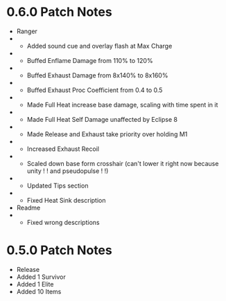 # 0.6.0 Patch Notes
- Ranger
- - Added sound cue and overlay flash at Max Charge
- - Buffed Enflame Damage from 110% to 120%
- - Buffed Exhaust Damage from 8x140% to 8x160%
- - Buffed Exhaust Proc Coefficient from 0.4 to 0.5
- - Made Full Heat increase base damage, scaling with time spent in it
- - Made Full Heat Self Damage unaffected by Eclipse 8
- - Made Release and Exhaust take priority over holding M1
- - Increased Exhaust Recoil
- - Scaled down base form crosshair (can't lower it right now because unity ! ! and pseudopulse ! !)
- - Updated Tips section
- - Fixed Heat Sink description
- Readme
- - Fixed wrong descriptions

# 0.5.0 Patch Notes
- Release
- Added 1 Survivor
- Added 1 Elite
- Added 10 Items
